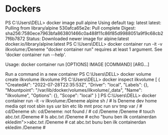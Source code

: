 # Dockers
PS C:\Users\DELL> docker image pull alpine
Using default tag: latest
latest: Pulling from library/alpine
530afca65e2e: Pull complete
Digest: sha256:7580ece7963bfa863801466c0a488f11c86f85d9988051a9f9c68cb27f6b7872
Status: Downloaded newer image for alpine:latest
docker.io/library/alpine:latest
PS C:\Users\DELL> docker container run -it -v ilkvolume:/Deneme
"docker container run" requires at least 1 argument.
See 'docker container run --help'.

Usage:  docker container run [OPTIONS] IMAGE [COMMAND] [ARG...]

Run a command in a new container
PS C:\Users\DELL> docker volume create ilkvolume
ilkvolume
PS C:\Users\DELL> docker inspect ilkvolume
[
    {
        "CreatedAt": "2022-07-28T22:35:53Z",
        "Driver": "local",
        "Labels": {},
        "Mountpoint": "/var/lib/docker/volumes/ilkvolume/_data",
        "Name": "ilkvolume",
        "Options": {},
        "Scope": "local"
    }
]
PS C:\Users\DELL> docker container run -it -v ilkvolume:/Deneme alpine sh
/ # ls
Deneme  dev     home    media   opt     root    sbin    sys     usr
bin     etc     lib     mnt     proc    run     srv     tmp     var
/ # cd/Deneme
sh: cd/Deneme: not found
/ # cd /Deneme
/Deneme # touch abc.txt
/Deneme # ls
abc.txt
/Deneme # echo "bunu ben ilk containerdan ekledim">>abc.txt
/Deneme # cat abc.txt
bunu ben ilk containerdan ekledim
/Deneme #
